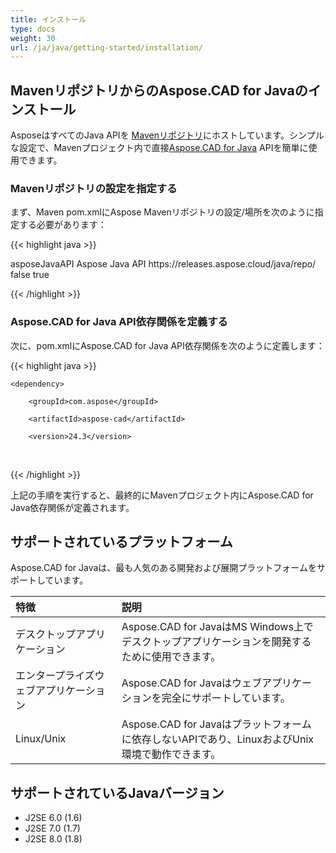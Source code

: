 ```yaml
---
title: インストール
type: docs
weight: 30
url: /ja/java/getting-started/installation/
---
```


## **MavenリポジトリからのAspose.CAD for Javaのインストール**

AsposeはすべてのJava APIを [Mavenリポジトリ](https://releases.aspose.com/java/repo/com/aspose/)にホストしています。シンプルな設定で、Mavenプロジェクト内で直接[Aspose.CAD for Java](https://releases.aspose.com/java/repo/com/aspose/aspose-cad/) APIを簡単に使用できます。

### **Mavenリポジトリの設定を指定する**

まず、Maven pom.xmlにAspose Mavenリポジトリの設定/場所を次のように指定する必要があります：

{{< highlight java >}}

<repositories>
    <repository>
        <id>asposeJavaAPI</id>
        <name>Aspose Java API</name>
        <url>https://releases.aspose.cloud/java/repo/</url>
        <snapshots>
            <enabled>false</enabled>
        </snapshots>
        <releases>
            <enabled>true</enabled>
        </releases>
    </repository>
</repositories>

{{< /highlight >}}

### **Aspose.CAD for Java API依存関係を定義する**

次に、pom.xmlにAspose.CAD for Java API依存関係を次のように定義します：

{{< highlight java >}}

 <dependencies>

    <dependency>

        <groupId>com.aspose</groupId>

        <artifactId>aspose-cad</artifactId>

        <version>24.3</version>        

   </dependency>

</dependencies>

{{< /highlight >}}

上記の手順を実行すると、最終的にMavenプロジェクト内にAspose.CAD for Java依存関係が定義されます。

## **サポートされているプラットフォーム**

Aspose.CAD for Javaは、最も人気のある開発および展開プラットフォームをサポートしています。

|**特徴**|**説明**|
| :- | :- |
|デスクトップアプリケーション|Aspose.CAD for JavaはMS Windows上でデスクトップアプリケーションを開発するために使用できます。|
|エンタープライズウェブアプリケーション|Aspose.CAD for Javaはウェブアプリケーションを完全にサポートしています。|
|Linux/Unix|Aspose.CAD for Javaはプラットフォームに依存しないAPIであり、LinuxおよびUnix環境で動作できます。|

## **サポートされているJavaバージョン**

- J2SE 6.0 (1.6)
- J2SE 7.0 (1.7)
- J2SE 8.0 (1.8)
